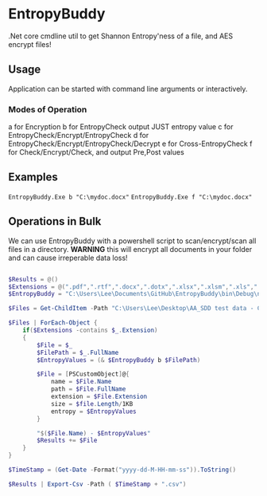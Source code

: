 # EntropyBuddy
.Net core cmdline util to get Shannon Entropy'ness of a file, and AES encrypt files!

## Usage
Application can be started with command line arguments or interactively.

### Modes of Operation
 a for Encryption
 b for EntropyCheck output JUST entropy value
 c for EntropyCheck/Encrypt/EntropyCheck
 d for EntropyCheck/Encrypt/EntropyCheck/Decrypt
 e for Cross-EntropyCheck
 f for Check/Encrypt/Check, and output Pre,Post values


## Examples

``EntropyBuddy.Exe b "C:\mydoc.docx"``
``EntropyBuddy.Exe f "C:\mydoc.docx"``


## Operations in Bulk
We can use EntropyBuddy with a powershell script to scan/encrypt/scan all files in a directory. **WARNING** this will encrypt all documents in your folder and can cause irreperable data loss!

```powershell

$Results = @()
$Extensions = @(".pdf",".rtf",".docx",".dotx",".xlsx",".xlsm",".xls",".txt",".xml",".csv","msg",".doc",".md",".ppt","pptx")
$EntropyBuddy = "C:\Users\Lee\Documents\GitHub\EntropyBuddy\bin\Debug\netcoreapp3.1\EntropyBuddy.exe"

$Files = Get-ChildItem -Path "C:\Users\Lee\Desktop\AA_SDD test data - Copy" -Filter *.* -Recurse -ErrorAction SilentlyContinue -Force 

$Files | ForEach-Object {
    if($Extensions -contains $_.Extension)
    {
        $File = $_
        $FilePath = $_.FullName
        $EntropyValues = (& $EntropyBuddy b $FilePath)

        $File = [PSCustomObject]@{
            name = $File.Name
            path = $File.FullName
            extension = $File.Extension
            size = $file.Length/1KB
            entropy = $EntropyValues
        }

        "$($File.Name) - $EntropyValues"
        $Results += $File
    }
}

$TimeStamp = (Get-Date -Format("yyyy-dd-M-HH-mm-ss")).ToString()

$Results | Export-Csv -Path ( $TimeStamp + ".csv")
```


